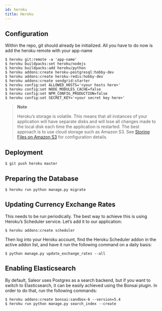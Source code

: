```yaml
---
id: heroku
title: Heroku
---
```


## Configuration

Within the repo, git should already be initialized. All you have to do now is add the heroku remote with your app-name

```console
$ heroku git:remote -a 'app-name'
$ heroku buildpacks:set heroku/nodejs
$ heroku buildpacks:add heroku/python
$ heroku addons:create heroku-postgresql:hobby-dev
$ heroku addons:create heroku-redis:hobby-dev
$ heroku addons:create sendgrid:starter
$ heroku config:set ALLOWED_HOSTS='<your hosts here>'
$ heroku config:set NODE_MODULES_CACHE=false
$ heroku config:set NPM_CONFIG_PRODUCTION=false
$ heroku config:set SECRET_KEY='<your secret key here>'
```

> **Note**
>
> Heroku’s storage is volatile. This means that all instances of your application will have separate disks and will lose all changes made to the local disk each time the application is restarted. The best approach is to use cloud storage such as Amazon S3. See [Storing Files on Amazon S3](https://docs.getsaleor.com/en/latest/deployment/s3.html#amazon-s3) for configuration details.


## Deployment

```console
$ git push heroku master
```


## Preparing the Database

```console
$ heroku run python manage.py migrate
```


## Updating Currency Exchange Rates

This needs to be run periodically. The best way to achieve this is using Heroku’s Scheduler service. Let’s add it to our application:

```console
$ heroku addons:create scheduler
```

Then log into your Heroku account, find the Heroku Scheduler addon in the active addon list, and have it run the following command on a daily basis:

```console
$ python manage.py update_exchange_rates --all
```


## Enabling Elasticsearch

By default, Saleor uses Postgres as a search backend, but if you want to switch to Elasticsearch, it can be easily achieved using the Bonsai plugin. In order to do that, run the following commands:

```console
$ heroku addons:create bonsai:sandbox-6 --version=5.4
$ heroku run python manage.py search_index --create
```
